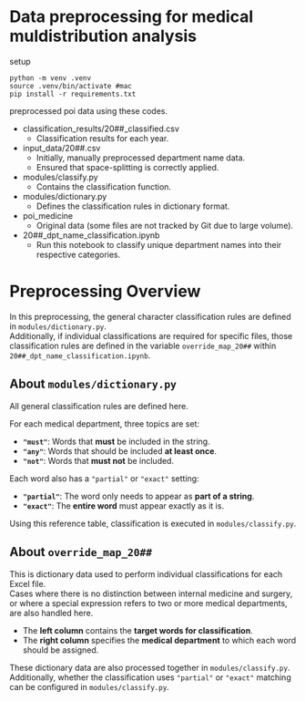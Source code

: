 # Data preprocessing for medical muldistribution analysis
setup
```terminal
python -m venv .venv
source .venv/bin/activate #mac
pip install -r requirements.txt
```
preprocessed poi data using these codes.
- classification_results/20##_classified.csv
    - Classification results for each year.
- input_data/20##.csv
    - Initially, manually preprocessed department name data.
    - Ensured that space-splitting is correctly applied.
- modules/classify.py
    - Contains the classification function.
- modules/dictionary.py
    - Defines the classification rules in dictionary format.
- poi_medicine
    - Original data (some files are not tracked by Git due to large volume).
- 20##_dpt_name_classification.ipynb
    - Run this notebook to classify unique department names into their respective categories.

# Preprocessing Overview

In this preprocessing, the general character classification rules are defined in `modules/dictionary.py`.  
Additionally, if individual classifications are required for specific files, those classification rules are defined in the variable `override_map_20##` within `20##_dpt_name_classification.ipynb`.

## About `modules/dictionary.py`
All general classification rules are defined here.  

For each medical department, three topics are set:
- **`"must"`**: Words that **must** be included in the string.
- **`"any"`**: Words that should be included **at least once**.
- **`"not"`**: Words that **must not** be included.

Each word also has a `"partial"` or `"exact"` setting:
- **`"partial"`**: The word only needs to appear as **part of a string**.
- **`"exact"`**: The **entire word** must appear exactly as it is.

Using this reference table, classification is executed in `modules/classify.py`.

## About `override_map_20##`
This is dictionary data used to perform individual classifications for each Excel file.  
Cases where there is no distinction between internal medicine and surgery, or where a special expression refers to two or more medical departments, are also handled here.
- The **left column** contains the **target words for classification**.
- The **right column** specifies the **medical department** to which each word should be assigned.

These dictionary data are also processed together in `modules/classify.py`.  
Additionally, whether the classification uses `"partial"` or `"exact"` matching can be configured in `modules/classify.py`.
